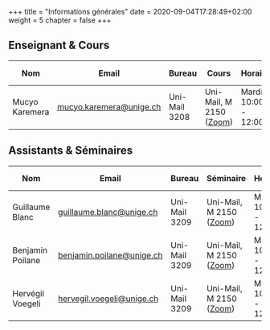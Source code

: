 +++
title = "Informations générales"
date = 2020-09-04T17:28:49+02:00
weight = 5
chapter = false
+++
<!--
# Information générale

### Lieu et horaire

- **Lieu:** Uni-Mail, M 2150
- **horaire:** Thursdays 14:15 - 18:00

### Course Websites

- **Course Website:** <https://mkaremera-math1.netlify.app/>
- **Forum et quizz:**  [Moodle](https://moodle.unige.ch/course/view.php?id=8193)

# Enseignant et assistants 
-->

## Enseignant & Cours
<!--
- **Nom:** Mucyo Karemera 
- **Email:** mucyo.karemera@unige.ch
- **Office:** Uni-Mail 3208
- **Office Hours:** Thursdays 13:00 - 14:00
-->

| Nom | Email | Bureau | Cours | Horaire |Heure de recepetion |
| ------ | ------ | ------ | ----------- | ----------- | ----------- |
| Mucyo Karemera   | mucyo.karemera@unige.ch  | Uni-Mail 3208  | Uni-Mail, M 2150 ([Zoom](https://moodle.unige.ch/course/view.php?id=8193)) |Mardi 10:00 - 12:00  |sur rdv  |

## Assistants & Séminaires

| Nom | Email | Bureau | Séminaire | Horaire |Heure de recepetion |
| ------ | ------ | ------ | ----------- | ----------- | ----------- |
| Guillaume Blanc   | guillaume.blanc@unige.ch  | Uni-Mail 3209  |  Uni-Mail, M 2150 ([Zoom](https://moodle.unige.ch/course/view.php?id=8193)) | Mardi 10:00 - 12:00  |sur rdv  |
| Benjamin Poilane | benjamin.poilane@unige.ch | Uni-Mail 3209  |  Uni-Mail, M 2150 ([Zoom](https://moodle.unige.ch/course/view.php?id=8193)) | Mardi 10:00 - 12:00  |sur rdv  |
| Hervégil Voegeli    | hervegil.voegeli@unige.ch | Uni-Mail 3209  |  Uni-Mail, M 2150 ([Zoom](https://moodle.unige.ch/course/view.php?id=8193))  | Mardi 10:00 - 12:00  |sur rdv  |


<!--
Tentative list of topics that will be discussed in this class are listed below:

- **Reproducible research:** `knitr` and `rmarkdown`;
- **Version control:** `Github`;
- **Introduction to programming:** Data structures, logical operators, control structures and functions;
- **Visualizations:** Exploratory data analysis with Base R and `ggplot2`;
- **R packages:** Construction of R-packages using `devtools`, `roxygen2`, `pkgdown`;
- **Web scrapping:** Automatic extraction of data from websites using `rvest` and `quantmod`;
- **Web applications:** Interactive web apps using Shiny;
- **High performance computing:** `Rcpp`.
-->